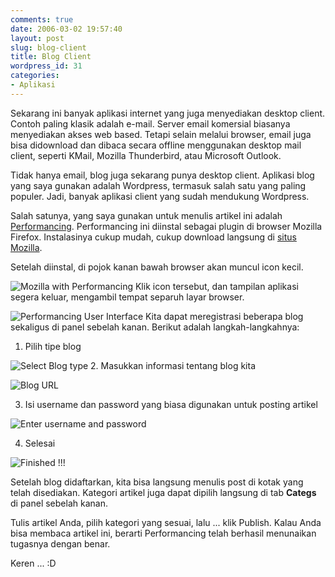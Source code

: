 ```yaml
---
comments: true
date: 2006-03-02 19:57:40
layout: post
slug: blog-client
title: Blog Client
wordpress_id: 31
categories:
- Aplikasi
---
```


Sekarang ini banyak aplikasi internet yang juga menyediakan desktop client. Contoh paling klasik adalah e-mail. Server email komersial biasanya menyediakan akses web based. Tetapi selain melalui browser, email juga bisa didownload dan dibaca secara offline menggunakan desktop mail client, seperti KMail, Mozilla Thunderbird, atau Microsoft Outlook.

Tidak hanya email, blog juga sekarang punya desktop client. Aplikasi blog yang saya gunakan adalah Wordpress, termasuk salah satu yang paling populer. Jadi, banyak aplikasi client yang sudah mendukung Wordpress.

Salah satunya, yang saya gunakan untuk menulis artikel ini adalah [Performancing](http://www.performancing.com). Performancing ini diinstal sebagai plugin di browser Mozilla Firefox. Instalasinya cukup mudah, cukup download langsung di [situs Mozilla](https://addons.mozilla.org/extensions/moreinfo.php?id=1730&application=firefox).

Setelah diinstal, di pojok kanan bawah browser akan muncul icon kecil.

![Mozilla with Performancing](http://endy.artivisi.com/blog/wp-content/uploads/2006/03/mozilla.png)
Klik icon tersebut, dan tampilan aplikasi segera keluar, mengambil tempat separuh layar browser.

![Performancing User Interface](http://endy.artivisi.com/blog/wp-content/uploads/2006/03/performancing.png)
Kita dapat meregistrasi beberapa blog sekaligus di panel sebelah kanan. Berikut adalah langkah-langkahnya:

1. Pilih tipe blog

![Select Blog type](http://endy.artivisi.com/blog/wp-content/uploads/2006/03/01.%20Select.png)
2. Masukkan informasi tentang blog kita

![Blog URL](http://endy.artivisi.com/blog/wp-content/uploads/2006/03/02.%20URL.png)

3. Isi username dan password yang biasa digunakan untuk posting artikel

![Enter username and password](http://endy.artivisi.com/blog/wp-content/uploads/2006/03/03.%20Username.png)

4. Selesai

![Finished !!!](http://endy.artivisi.com/blog/wp-content/uploads/2006/03/04.%20Finish.png)

Setelah blog didaftarkan, kita bisa langsung menulis post di kotak yang telah disediakan. Kategori artikel juga dapat dipilih langsung di tab **Categs** di panel sebelah kanan.

Tulis artikel Anda, pilih kategori yang sesuai, lalu ... klik Publish.
Kalau Anda bisa membaca artikel ini, berarti Performancing telah berhasil menunaikan tugasnya dengan benar.

Keren ... :D
